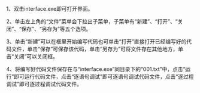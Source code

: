 1、双击interface.exe即可打开界面。

2、单击左上角的“文件”菜单会下拉出子菜单，子菜单有“新建”、“打开”、“关闭”、“保存”、“另存为”等五个选项。

3、单击“新建”可以在框里开始编写代码也可单击“打开”直接打开已经编写好的代码文件，单击“保存”可保存该代码，单击“另存为”可将文件存在其他地方，单击“关闭”可以关闭框。

4、将编写好代码文件保存在与“interface.exe”同目录下的“001.txt”中，点击“运行”即可运行代码文件，点击“逐语句调试”即可逐语句调试代码文件，点击“逐过程调试”即可逐过程调试代码文件。